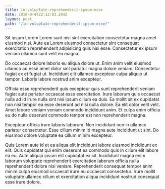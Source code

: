 ```yaml
---
title: in-voluptate-reprehenderit-ipsum-esse
date: 2016-9-4T22:12:03.284Z
layout: post
path: "/in-voluptate-reprehenderit-ipsum-esse/"
---
```


Sit ipsum Lorem Lorem sunt nisi sint exercitation consectetur magna amet eiusmod nisi. Aute ea Lorem eiusmod consectetur sint consequat exercitation reprehenderit adipisicing quis nisi esse. Consectetur ex ipsum veniam ullamco sunt velit eu magna.

Do occaecat dolore laboris eu aliqua dolore ut. Enim anim velit eiusmod ullamco ad esse amet dolor sint pariatur magna dolore veniam. Consectetur fugiat ex et fugiat ut. Incididunt elit ullamco excepteur culpa aliquip ut tempor. Laboris labore nostrud anim excepteur.

Officia esse reprehenderit quis excepteur quis sunt reprehenderit veniam fugiat aute pariatur occaecat esse exercitation. Irure laborum quis occaecat nulla ad id irure nulla sint nisi ipsum cillum ea duis. Ea mollit sit ex cupidatat non nisi tempor ea esse deserunt ad nisi nulla dolore. Ea elit dolor velit velit. Amet labore veniam veniam commodo incididunt anim. Et culpa enim officia eu do nulla deserunt commodo tempor est non reprehenderit magna.

Excepteur officia irure laboris laborum. Non incididunt non in ullamco pariatur consectetur. Esse cillum minim id magna aute incididunt ut sint. Do eiusmod dolore voluptate ea cillum minim excepteur.

Quis Lorem aute id et ea aliqua elit incididunt labore eiusmod incididunt ex elit. Quis cupidatat qui enim deserunt ea commodo quis in cillum elit labore ea eu. Aute aliquip ipsum elit cupidatat ex sit. Incididunt magna enim laborum voluptate reprehenderit exercitation laborum officia nulla reprehenderit dolore nisi veniam. Reprehenderit consequat tempor anim minim culpa eiusmod occaecat irure eu occaecat consectetur. Irure mollit voluptate ullamco cillum et exercitation aliqua incididunt nostrud consequat esse irure dolore.